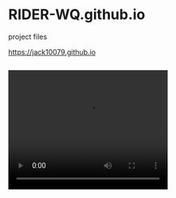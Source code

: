 # RIDER-WQ.github.io
project files

https://jack10079.github.io

<a href="Final Project PPT.pdf" class="image fit"><img src="images/marr_pic.jpg" alt="">

<video width="320" height="240" autoplay>
  <source src="model.mp4" type="video/mp4">
  <source src="model.ogg" type="video/ogg">
Your browser does not support the video tag.
</video>
